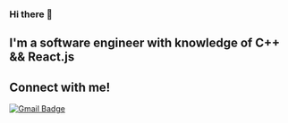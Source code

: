 ### Hi there 👋

## I'm a software engineer with knowledge of C++ && React.js

## Connect with me!
[![Gmail Badge](https://img.shields.io/badge/GMAIL-Link-green)](mailto:fetisoff.plus@gmail.com)
<!--
**OriginatorX/OriginatorX** is a ✨ _special_ ✨ repository because its `README.md` (this file) appears on your GitHub profile.

Here are some ideas to get you started:

- 🔭 I’m currently working on ...
- 🌱 I’m currently learning ...
- 👯 I’m looking to collaborate on ...
- 🤔 I’m looking for help with ...
- 💬 Ask me about ...
- 📫 How to reach me: ...
- 😄 Pronouns: ...
- ⚡ Fun fact: ...
-->
